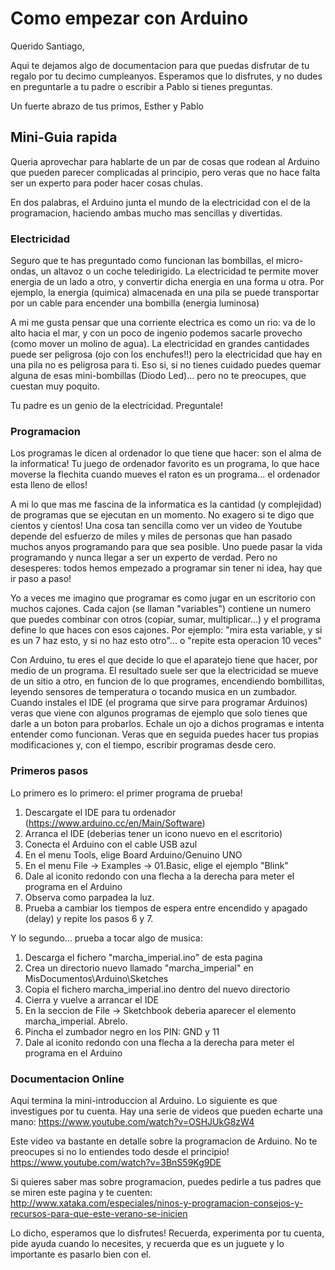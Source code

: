 # Como empezar con Arduino

Querido Santiago,

Aqui te dejamos algo de documentacion para que puedas disfrutar de tu regalo por tu decimo cumpleanyos. 
Esperamos que lo disfrutes, y no dudes en preguntarle a tu padre o escribir a Pablo si tienes preguntas.

Un fuerte abrazo de tus primos,
Esther y Pablo

## Mini-Guia rapida

Queria aprovechar para hablarte de un par de cosas que rodean al Arduino que pueden parecer complicadas al principio, pero veras que no hace falta ser un experto para poder hacer cosas chulas.

En dos palabras, el Arduino junta el mundo de la electricidad con el de la programacion, haciendo ambas mucho mas sencillas y divertidas.

### Electricidad 
Seguro que te has preguntado como funcionan las bombillas, el micro-ondas, un altavoz o un coche teledirigido. 
La electricidad te permite mover energia de un lado a otro, y convertir dicha energia en una forma u otra. 
Por ejemplo, la energia (quimica) almacenada en una pila se puede transportar por un cable para encender una bombilla (energia luminosa)

A mi me gusta pensar que una corriente electrica es como un rio: va de lo alto hacia el mar, y con un poco de ingenio podemos sacarle provecho (como mover un molino de agua). La electricidad en grandes cantidades puede ser peligrosa (ojo con los enchufes!!) pero la electricidad que hay en una pila no es peligrosa para ti. 
Eso si, si no tienes cuidado puedes quemar alguna de esas mini-bombillas (Diodo Led)... pero no te preocupes, que cuestan muy poquito. 

Tu padre es un genio de la electricidad. Preguntale!

### Programacion
Los programas le dicen al ordenador lo que tiene que hacer: son el alma de la informatica! Tu juego de ordenador favorito es un programa, lo que hace moverse la flechita cuando mueves el raton es un programa... el ordenador esta lleno de ellos!

A mi lo que mas me fascina de la informatica es la cantidad (y complejidad) de programas que se ejecutan en un momento. No exagero si te digo que cientos y cientos! 
Una cosa tan sencilla como ver un video de Youtube depende del esfuerzo de miles y miles de personas que han pasado muchos anyos programando para que sea posible. 
Uno puede pasar la vida programando y nunca llegar a ser un experto de verdad. Pero no desesperes: todos hemos empezado a programar sin tener ni idea, hay que ir paso a paso!

Yo a veces me imagino que programar es como jugar en un escritorio con muchos cajones. Cada cajon (se llaman "variables") contiene un numero que puedes combinar con otros (copiar, sumar, multiplicar...) y el programa define lo que haces con esos cajones. 
Por ejemplo: "mira esta variable, y si es un 7 haz esto, y si no haz esto otro"... o "repite esta operacion 10 veces"

Con Arduino, tu eres el que decide lo que el aparatejo tiene que hacer, por medio de un programa. El resultado suele ser que la electricidad se mueve de un sitio a otro, en funcion de lo que programes, encendiendo bombillitas, leyendo sensores de temperatura o tocando musica en un zumbador.
Cuando instales el IDE (el programa que sirve para programar Arduinos) veras que viene con algunos programas de ejemplo que solo tienes que darle a un boton para probarlos. Echale un ojo a dichos programas e intenta entender como funcionan. Veras que en seguida puedes hacer tus propias modificaciones y, con el tiempo, escribir programas desde cero.

### Primeros pasos

Lo primero es lo primero: el primer programa de prueba!

1. Descargate el IDE para tu ordenador (https://www.arduino.cc/en/Main/Software)
2. Arranca el IDE (deberias tener un icono nuevo en el escritorio)
3. Conecta el Arduino con el cable USB azul
4. En el menu Tools, elige Board Arduino/Genuino UNO
5. En el menu File -> Examples -> 01.Basic, elige el ejemplo "Blink"
6. Dale al iconito redondo con una flecha a la derecha para meter el programa en el Arduino
7. Observa como parpadea la luz.
8. Prueba a cambiar los tiempos de espera entre encendido y apagado (delay) y repite los pasos 6 y 7.

Y lo segundo... prueba a tocar algo de musica:

1. Descarga el fichero "marcha_imperial.ino" de esta pagina
2. Crea un directorio nuevo llamado "marcha_imperial" en MisDocumentos\Arduino\Sketches
3. Copia el fichero marcha_imperial.ino dentro del nuevo directorio
4. Cierra y vuelve a arrancar el IDE
5. En la seccion de File -> Sketchbook deberia aparecer el elemento marcha_imperial. Abrelo.
6. Pincha el zumbador negro en los PIN: GND y 11
7. Dale al iconito redondo con una flecha a la derecha para meter el programa en el Arduino

### Documentacion Online

Aqui termina la mini-introduccion al Arduino. Lo siguiente es que investigues por tu cuenta. Hay una serie de videos que pueden echarte una mano: https://www.youtube.com/watch?v=OSHJUkG8zW4

Este video va bastante en detalle sobre la programacion de Arduino. No te preocupes si no lo entiendes todo desde el principio! https://www.youtube.com/watch?v=3BnS59Kg9DE

Si quieres saber mas sobre programacion, puedes pedirle a tus padres que se miren este pagina y te cuenten: http://www.xataka.com/especiales/ninos-y-programacion-consejos-y-recursos-para-que-este-verano-se-inicien
 
Lo dicho, esperamos que lo disfrutes! Recuerda, experimenta por tu cuenta, pide ayuda cuando lo necesites, y recuerda que es un juguete y lo importante es pasarlo bien con el.
